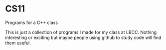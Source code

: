 CS11
====

Programs for a C++ class

This is just a collection of programs I made for my class at LBCC. Nothing interesting or exciting but maybe people using
github to study code will find them useful.

